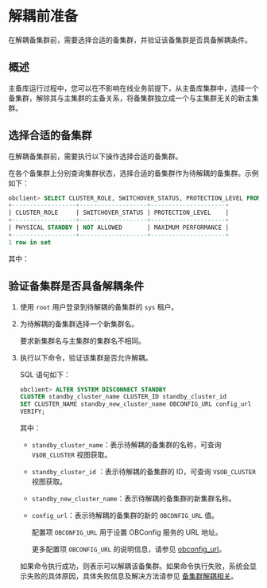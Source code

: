 解耦前准备 
==========================

在解耦备集群前，需要选择合适的备集群，并验证该备集群是否具备解耦条件。

概述 
-----------------------

主备库运行过程中，您可以在不影响在线业务前提下，从主备库集群中，选择一个备集群，解除其与主集群的主备关系，将备集群独立成一个与主集群无关的新主集群。

选择合适的备集群 
-----------------------------

在解耦备集群前，需要执行以下操作选择合适的备集群。

在各个备集群上分别查询集群状态，选择合适的备集群作为待解耦的备集群。示例如下：

```sql
obclient> SELECT CLUSTER_ROLE, SWITCHOVER_STATUS, PROTECTION_LEVEL FROM oceanbase.V$OB_CLUSTER;
+------------------+-------------------+---------------------+
| CLUSTER_ROLE     | SWITCHOVER_STATUS | PROTECTION_LEVEL    |
+------------------+-------------------+---------------------+
| PHYSICAL STANDBY | NOT ALLOWED       | MAXIMUM PERFORMANCE |
+------------------+-------------------+---------------------+
1 row in set
```



其中：



验证备集群是否具备解耦条件 
----------------------------------

1. 使用 `root` 用户登录到待解耦的备集群的 `sys` 租户。

   

2. 为待解耦的备集群选择一个新集群名。

   要求新集群名与主集群的集群名不相同。
   

3. 执行以下命令，验证该集群是否允许解耦。

   SQL 语句如下：

   ```sql
   obclient> ALTER SYSTEM DISCONNECT STANDBY 
   CLUSTER standby_cluster_name CLUSTER_ID standby_cluster_id 
   SET CLUSTER_NAME standby_new_cluster_name OBCONFIG_URL config_url
   VERIFY;
   ```

   

   其中：
   * `standby_cluster_name`：表示待解耦的备集群的名称，可查询 `V$OB_CLUSTER` 视图获取。

     
   
   * `standby_cluster_id` ：表示待解耦的备集群的 ID，可查询 `V$OB_CLUSTER` 视图获取。

     
   
   * `standby_new_cluster_name`：表示待解耦的备集群的新集群名称。

     
   
   * `config_url`：表示待解耦的备集群的新的 `OBCONFIG_URL` 值。

     配置项 `OBCONFIG_URL` 用于设置 OBConfig 服务的 URL 地址。

     更多配置项 `OBCONFIG_URL` 的说明信息，请参见 [obconfig_url](../../../../12.reference-mysql-mode/3.system-configuration-items-1/3.cluster-level-configuration-items-1/155.obconfig_url-1-2-3.md)。
     
   

   

   如果命令执行成功，则表示可以解耦该备集群。如果命令执行失败，系统会显示失败的具体原因，具体失败信息及解决方法请参见 [备集群解耦相关](../11.troubleshooting-common-issues-1/6.decoupling-of-the-standby-cluster.md)。
   



